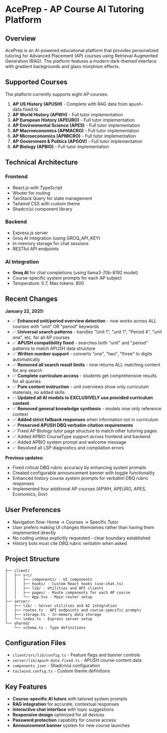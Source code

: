 # AcePrep - AP Course AI Tutoring Platform

## Overview

AcePrep is an AI-powered educational platform that provides personalized tutoring for Advanced Placement (AP) courses using Retrieval Augmented Generation (RAG). The platform features a modern dark-themed interface with gradient backgrounds and glass morphism effects.

## Supported Courses

The platform currently supports eight AP courses:

1. **AP US History (APUSH)** - Complete with RAG data from apush-data.fixed.ts
2. **AP World History (APWH)** - Full tutor implementation
3. **AP European History (APEURO)** - Full tutor implementation  
4. **AP Environmental Science (APES)** - Full tutor implementation
5. **AP Macroeconomics (APMACRO)** - Full tutor implementation
6. **AP Microeconomics (APMICRO)** - Full tutor implementation
7. **AP Government & Politics (APGOV)** - Full tutor implementation
8. **AP Biology (APBIO)** - Full tutor implementation

## Technical Architecture

### Frontend
- React.js with TypeScript
- Wouter for routing
- TanStack Query for state management
- Tailwind CSS with custom theme
- Shadcn/ui component library

### Backend
- Express.js server
- Groq AI integration (using GROQ_API_KEY)
- In-memory storage for chat sessions
- RESTful API endpoints

### AI Integration
- **Groq AI** for chat completions (using llama3-70b-8192 model)
- Course-specific system prompts for each AP subject
- Temperature: 0.7, Max tokens: 800

## Recent Changes

**January 22, 2025:**
- ✅ **Enhanced unit/period overview detection** - now works across ALL courses with "unit" OR "period" keywords
- ✅ **Universal search patterns** - handles "Unit 1", "unit 1", "Period 4", "unit one", etc. for all AP courses
- ✅ **APUSH compatibility fixed** - searches both "unit" and "period" patterns to match APUSH data structure
- ✅ **Written number support** - converts "one", "two", "three" to digits automatically
- ✅ **Removed all search result limits** - now returns ALL matching content for any search
- ✅ **Complete curriculum access** - students get comprehensive results for all queries
- ✅ **Pure content instruction** - unit overviews show only curriculum materials, no added skills
- ✅ **Updated all AI models to EXCLUSIVELY use provided curriculum content**
- ✅ **Removed general knowledge synthesis** - models now only reference context
- ✅ **Added strict fallback responses** when information not in curriculum 
- ✅ **Preserved APUSH DBQ verbatim citation requirements**
- ✅ Fixed AP Biology tutor page structure to match other tutoring pages
- ✅ Added APBIO CourseType support across frontend and backend
- ✅ Added APBIO system prompt and welcome message
- ✅ Resolved all LSP diagnostics and compilation errors

**Previous updates:**
- Fixed critical DBQ rubric accuracy by enhancing system prompts
- Created configurable announcement banner with toggle functionality
- Enhanced history course system prompts for verbatim DBQ rubric responses
- Implemented four additional AP courses (APWH, APEURO, APES, Economics, Gov)

## User Preferences

- Navigation flow: Home → Courses → Specific Tutor
- User prefers making UI changes themselves rather than having them implemented directly
- No coding unless explicitly requested - clear boundary established
- History bots must cite DBQ rubric verbatim when asked

## Project Structure

```
├── client/
│   ├── src/
│   │   ├── components/ - UI components
│   │   ├── hooks/ - Custom React hooks (use-chat.ts)
│   │   ├── lib/ - Utilities and API clients
│   │   ├── pages/ - Route components for each AP course
│   │   └── App.tsx - Main router setup
├── server/
│   ├── lib/ - Server utilities and AI integration
│   ├── routes.ts - API endpoints and course-specific prompts
│   ├── storage.ts - In-memory data storage
│   └── index.ts - Express server setup
└── shared/
    └── schema.ts - Type definitions
```

## Configuration Files

- `client/src/lib/config.ts` - Feature flags and banner controls
- `server/lib/apush-data.fixed.ts` - APUSH course content data
- `components.json` - Shadcn/ui configuration
- `tailwind.config.ts` - Custom theme definitions

## Key Features

- **Course-specific AI tutors** with tailored system prompts
- **RAG integration** for accurate, contextual responses
- **Interactive chat interface** with topic suggestions
- **Responsive design** optimized for all devices
- **Password protection** capability for course access
- **Announcement banner** system for new course launches